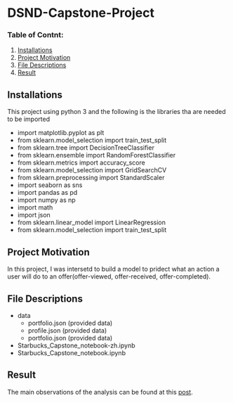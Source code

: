 # DSND-Capstone-Project

### Table of Contnt:
1. [Installations](#installation)
2. [Project Motivation](#ProjectMotivation)
3. [File Descriptions](#FileDescriptions)
4. [Result](result)


## Installations <a name="installation"></a>
This project using python 3 and the following is the libraries tha are needed to be imported
- import matplotlib.pyplot as plt
- from sklearn.model_selection import train_test_split
- from sklearn.tree import DecisionTreeClassifier
- from sklearn.ensemble import RandomForestClassifier
- from sklearn.metrics import accuracy_score
- from sklearn.model_selection import GridSearchCV
- from sklearn.preprocessing import StandardScaler
- import seaborn as sns
- import pandas as pd
- import numpy as np
- import math
- import json
- from sklearn.linear_model import LinearRegression
- from sklearn.model_selection import train_test_split

## Project Motivation <a name="ProjectMotivation"></a>
In this project, I was intersetd to build a model to pridect what an action a user will do to an offer(offer-viewed, offer-received, offer-completed).



## File Descriptions <a name="FileDescriptions"></a>
- data
    - portfolio.json (provided data)
    - profile.json (provided data)
    - portfolio.json (provided data)
- Starbucks_Capstone_notebook-zh.ipynb
- Starbucks_Capstone_notebook.ipynb




## Result<a name="result"></a>
The main observations of the analysis can be found at this [post](https://kh4lid1.medium.com/some-analysis-with-starbucks-56283ec6bebe).

